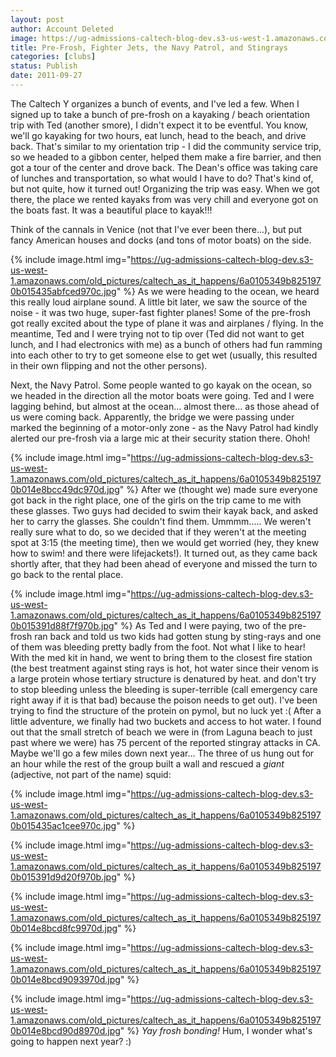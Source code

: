 ```yaml
---
layout: post
author: Account Deleted
image: https://ug-admissions-caltech-blog-dev.s3-us-west-1.amazonaws.com/old_pictures/caltech_as_it_happens/6a0105349b8251970b015391d88df5970b.jpg
title: Pre-Frosh, Fighter Jets, the Navy Patrol, and Stingrays 
categories: [clubs]
status: Publish
date: 2011-09-27
---
```


The Caltech Y organizes a bunch of events, and I've led a few. When I signed up to take a bunch of pre-frosh on a kayaking / beach orientation trip with Ted (another smore), I didn't expect it to be eventful. You know, we'll go kayaking for two hours, eat lunch, head to the beach, and drive back. That's similar to my orientation trip - I did the community service trip, so we headed to a gibbon center, helped them make a fire barrier, and then got a tour of the center and drove back. The Dean's office was taking care of lunches and transportation, so what would I have to do?
That's kind of, but not quite, how it turned out! Organizing the trip was easy. When we got there, the place we rented kayaks from was very chill and everyone got on the boats fast. It was a beautiful place to kayak!!!

Think of the cannals in Venice (not that I've ever been there...), but put fancy American houses and docks (and tons of motor boats) on the side.


{% include image.html img="https://ug-admissions-caltech-blog-dev.s3-us-west-1.amazonaws.com/old_pictures/caltech_as_it_happens/6a0105349b8251970b015435abfced970c.jpg" %}
As we were heading to the ocean, we heard this really loud airplane sound. A little bit later, we saw the source of the noise - it was two huge, super-fast fighter planes! Some of the pre-frosh got really excited about the type of plane it was and airplanes / flying. In the meantime, Ted and I were trying not to tip over (Ted did not want to get lunch, and I had electronics with me) as a bunch of others had fun ramming into each other to try to get someone else to get wet (usually, this resulted in their own flipping and not the other persons).

Next, the Navy Patrol. Some people wanted to go kayak on the ocean, so we headed in the direction all the motor boats were going. Ted and I were lagging behind, but almost at the ocean... almost there... as those ahead of us were coming back. Apparently, the bridge we were passing under marked the beginning of a motor-only zone - as the Navy Patrol had kindly alerted our pre-frosh via a large mic at their security station there. Ohoh!


{% include image.html img="https://ug-admissions-caltech-blog-dev.s3-us-west-1.amazonaws.com/old_pictures/caltech_as_it_happens/6a0105349b8251970b014e8bcc49dc970d.jpg" %}
After we (thought we) made sure everyone got back in the right place, one of the girls on the trip came to me with these glasses. Two guys had decided to swim their kayak back, and asked her to carry the glasses. She couldn't find them. Ummmm..... We weren't really sure what to do, so we decided that if they weren't at the meeting spot at 3:15 (the meeting time), then we would get worried (hey, they knew how to swim! and there were lifejackets!). It turned out, as they came back shortly after, that they had been ahead of everyone and missed the turn to go back to the rental place.


{% include image.html img="https://ug-admissions-caltech-blog-dev.s3-us-west-1.amazonaws.com/old_pictures/caltech_as_it_happens/6a0105349b8251970b015391d88f7f970b.jpg" %}
As Ted and I were paying, two of the pre-frosh ran back and told us two kids had gotten stung by sting-rays and one of them was bleeding pretty badly from the foot. Not what I like to hear! With the med kit in hand, we went to bring them to the closest fire station (the best treatment against sting rays is hot, hot water since their venom is a large protein whose tertiary structure is denatured by heat. and don't try to stop bleeding unless the bleeding is super-terrible (call emergency care right away if it is that bad) because the poison needs to get out). I've been trying to find the structure of the protein on pymol, but no luck yet :( After a little adventure, we finally had two buckets and access to hot water. I found out that the small stretch of beach we were in (from Laguna beach to just past where we were) has 75 percent of the reported stingray attacks in CA. Maybe we'll go a few miles down next year... The three of us hung out for an hour while the rest of the group built a wall and rescued a *giant* (adjective, not part of the name) squid:


{% include image.html img="https://ug-admissions-caltech-blog-dev.s3-us-west-1.amazonaws.com/old_pictures/caltech_as_it_happens/6a0105349b8251970b015435ac1cee970c.jpg" %}

{% include image.html img="https://ug-admissions-caltech-blog-dev.s3-us-west-1.amazonaws.com/old_pictures/caltech_as_it_happens/6a0105349b8251970b015391d9d20f970b.jpg" %}

{% include image.html img="https://ug-admissions-caltech-blog-dev.s3-us-west-1.amazonaws.com/old_pictures/caltech_as_it_happens/6a0105349b8251970b014e8bcd8fc9970d.jpg" %}

{% include image.html img="https://ug-admissions-caltech-blog-dev.s3-us-west-1.amazonaws.com/old_pictures/caltech_as_it_happens/6a0105349b8251970b014e8bcd9093970d.jpg" %}

{% include image.html img="https://ug-admissions-caltech-blog-dev.s3-us-west-1.amazonaws.com/old_pictures/caltech_as_it_happens/6a0105349b8251970b014e8bcd90d8970d.jpg" %}
*Yay frosh bonding!*
Hum, I wonder what's going to happen next year? :)

